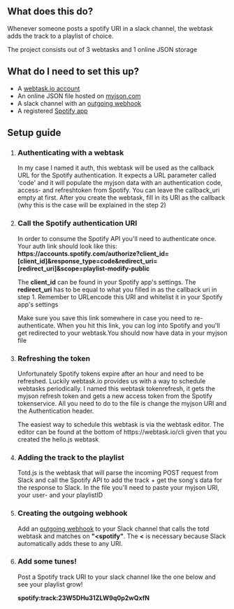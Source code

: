 <h2>What does this do?</h2>
<p>Whenever someone posts a spotify URI in a slack channel, the webtask adds the track to a playlist of choice.</p>
<p>The project consists out of 3 webtasks and 1 online JSON storage</p>

<h2>What do I need to set this up?</h2>
<ul>
<li>A <a href="https://webtask.io">webtask.io account</a></li>
<li>An online JSON file hosted on <a href="http://myjson.com/">myjson.com</a></li>
<li>A slack channel with an <a href="https://api.slack.com/outgoing-webhooks">outgoing webhook</a></li>
<li>A registered <a href="https://developer.spotify.com/my-applications/#!/applications">Spotify app</a></li>
</ul>

<h2>Setup guide</h2>
<ol>
<li><h3>Authenticating with a webtask</h3><p>In my case I named it auth, this webtask will be used as the callback URL for the Spotify authentication. It expects a URL parameter called 'code' and it will populate the myjson data with an authentication code, access- and refreshtoken from Spotify. You can leave the callback_uri empty at first. After you create the webtask, fill in its URI as the callback (why this is the case will be explained in the step 2)</p></li>
<li><h3>Call the Spotify authentication URI</h3><p>In order to consume the Spotify API you'll need to authenticate once. Your auth link should look like this: <strong>https://accounts.spotify.com/authorize?client_id=[client_id]&response_type=code&redirect_uri=[redirect_uri]&scope=playlist-modify-public</strong></p><p>The <strong>client_id</strong> can be found in your Spotify app's settings. The <strong>redirect_uri</strong> has to be equal to what you filled in as the callback uri in step 1. Remember to URLencode this URI and whitelist it in your Spotify app's settings</p><p>Make sure you save this link somewhere in case you need to re-authenticate. When you hit this link, you can log into Spotify and you'll get redirected to your webtask.You should now have data in your myjson file<p></li>
<li><h3>Refreshing the token</h3><p>Unfortunately Spotify tokens expire after an hour and need to be refreshed. Luckily webtask.io provides us with a way to schedule webtasks periodically. I named this webtask tokenrefresh, it gets the myjson refresh token and gets a new access token from the Spotify tokenservice. All you need to do to the file is change the myjson URI and the Authentication header. </p><p>The easiest way to schedule this webtask is via the webtask editor. The editor can be found at the bottom of https://webtask.io/cli given that you created the hello.js webtask</p></li>
<li><h3>Adding the track to the playlist</h3><p>Totd.js is the webtask that will parse the incoming POST request from Slack and call the Spotify API to add the track + get the song's data for the response to Slack. In the file you'll need to paste your myjson URI, your user- and your playlistID</p></li>
<li><h3>Creating the outgoing webhook</h3><p>Add an <a href="">outgoing webhook</a> to your Slack channel that calls the totd webtask and matches on <strong>"&lt;spotify"</strong>. The <strong>&lt;</strong> is necessary because Slack automatically adds these to any URI.</p></li>
<li><h3>Add some tunes!</h3><p>Post a Spotify track URI to your slack channel like the one below and see your playlist grow!</p><p><strong>spotify:track:23W5DHu31ZLW9q0p2wQxfN</strong></li>
</ol>
